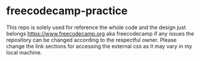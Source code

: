 # freecodecamp-practice
This repo is solely used for reference the whole code and the design just belongs https://www.freecodecamp.org aka freecodecamp if any issues the repository can be changed
according to the respectful owner.
Please change the link sections for accessing the external css as it may vary in my local machine.
